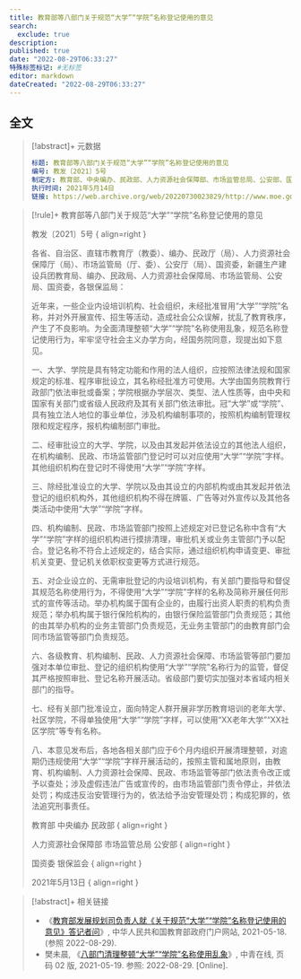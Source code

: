 ```yaml
---
title: 教育部等八部门关于规范“大学”“学院”名称登记使用的意见
search:
  exclude: true
description:
published: true
date: "2022-08-29T06:33:27"
特殊标签标记: #无标签
editor: markdown
dateCreated: "2022-08-29T06:33:27"
---
```


## 全文

> [!abstract]+ 元数据
>
> ```yaml
> 标题: 教育部等八部门关于规范“大学”“学院”名称登记使用的意见
> 编号: 教发〔2021〕5号
> 制定方: 教育部、中央编办、民政部、人力资源社会保障部、市场监管总局、公安部、国资委、银保监会
> 执行时间: 2021年5月14日
> 链接: https://web.archive.org/web/20220730023829/http://www.moe.gov.cn/srcsite/A03/s7050/202105/t20210518_532101.html
> ```

> [!rule]+ 教育部等八部门关于规范“大学”“学院”名称登记使用的意见
>
> 教发〔2021〕5号
> { align=right }
>
> 各省、自治区、直辖市教育厅（教委）、编办、民政厅（局）、人力资源社会保障厅（局）、市场监管局（厅、委）、公安厅（局）、国资委，新疆生产建设兵团教育局、编办、民政局、人力资源社会保障局、市场监管局、公安局、国资委，各银保监局：
>
> 近年来，一些企业内设培训机构、社会组织，未经批准冒用“大学”“学院”名称，并对外开展宣传、招生等活动，造成社会公众误解，扰乱了教育秩序，产生了不良影响。为全面清理整顿“大学”“学院”名称使用乱象，规范名称登记使用行为，牢牢坚守社会主义办学方向，经国务院同意，现提出如下意见。
>
> 一、大学、学院是具有特定功能和作用的法人组织，应按照法律法规和国家规定的标准、程序审批设立，其名称经批准方可使用。大学由国务院教育行政部门依法审批或备案；学院根据办学层次、类型、法人性质等，由中央和国家有关部门或省级人民政府及其有关部门依法审批。冠“大学”或“学院”、具有独立法人地位的事业单位，涉及机构编制事项的，按照机构编制管理权限和规定程序，报机构编制部门审批。
>
> 二、经审批设立的大学、学院，以及由其发起并依法设立的其他法人组织，在机构编制、民政、市场监管部门登记时可以对应使用“大学”“学院”字样。其他组织机构在登记时不得使用“大学”“学院”字样。
>
> 三、除经批准设立的大学、学院以及由其设立的内部机构或由其发起并依法登记的组织机构外，其他组织机构不得在牌匾、广告等对外宣传以及其他各类活动中使用“大学”“学院”字样。
>
> 四、机构编制、民政、市场监管部门按照上述规定对已登记名称中含有“大学”“学院”字样的组织机构进行摸排清理，审批机关或业务主管部门予以配合。登记名称不符合上述规定的，结合实际，通过组织机构申请变更、审批机关变更、登记机关依职权变更等方式进行规范。
>
> 五、对企业设立的、无需审批登记的内设培训机构，有关部门要指导和督促其规范名称使用行为，不得使用“大学”“学院”字样的名称及简称开展任何形式的宣传等活动。举办机构属于国有企业的，由履行出资人职责的机构负责规范；举办机构属于银行保险机构的，由银行保险监管部门负责规范；其他的由其举办机构的业务主管部门负责规范，无业务主管部门的由教育部门会同市场监管等部门负责规范。
>
> 六、各级教育、机构编制、民政、人力资源社会保障、市场监管等部门要加强对本单位审批、登记的组织机构使用“大学”“学院”名称行为的监管，督促其严格按照审批、登记名称开展活动。省级部门要切实加强对本省域内相关部门的指导。
>
> 七、经有关部门批准设立，面向特定人群开展非学历教育培训的老年大学、社区学院，不得单独使用“大学”“学院”字样，可以使用“XX老年大学”“XX社区学院”等专有名称。
>
> 八、本意见发布后，各地各相关部门应于6个月内组织开展清理整顿，对逾期仍违规使用“大学”“学院”字样开展活动的，按照主管和属地原则，由教育、机构编制、人力资源社会保障、民政、市场监管等部门依法责令改正或予以查处；涉及虚假违法广告或宣传的，由市场监管部门责令停止，并依法处罚；构成违反治安管理行为的，依法给予治安管理处罚；构成犯罪的，依法追究刑事责任。
>
> 教育部 中央编办 民政部
> { align=right }
>
> 人力资源社会保障部 市场监管总局 公安部
> { align=right }
>
> 国资委 银保监会
> { align=right }
>
> 2021年5月13日
> { align=right }

> [!abstract]+ 相关链接
>
> +   《[教育部发展规划司负责人就《关于规范“大学”“学院”名称登记使用的意见》答记者问](https://web.archive.org/web/20211024041635/http://www.moe.gov.cn/jyb_xwfb/s271/202105/t20210518_532091.html)》, 中华人民共和国教育部政府门户网站, 2021-05-18. (参照 2022-08-29).
> +   樊未晨, 《[八部门清理整顿“大学”“学院”名称使用乱象](https://web.archive.org/web/20220828231528/http://zqb.cyol.com/html/2021-05/19/nw.D110000zgqnb_20210519_7-02.htm)》, 中青在线, 页码 02 版, 2021-05-19. 参照: 2022-08-29. [Online].

